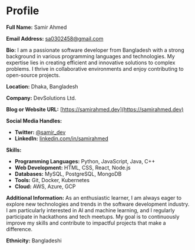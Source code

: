 # Profile

**Full Name:** Samir Ahmed

**Email Address:** sa0302458@gmail.com

**Bio:**
I am a passionate software developer from Bangladesh with a strong background in various programming languages and technologies. My expertise lies in creating efficient and innovative solutions to complex problems. I thrive in collaborative environments and enjoy contributing to open-source projects.

**Location:** Dhaka, Bangladesh

**Company:** DevSolutions Ltd.

**Blog or Website URL:** [https://samirahmed.dev](https://samirahmed.dev)

**Social Media Handles:**
- **Twitter:** [@samir_dev](https://twitter.com/samir_dev)
- **LinkedIn:** [linkedin.com/in/samirahmed](https://linkedin.com/in/samirahmed)

**Skills:**
- **Programming Languages:** Python, JavaScript, Java, C++
- **Web Development:** HTML, CSS, React, Node.js
- **Databases:** MySQL, PostgreSQL, MongoDB
- **Tools:** Git, Docker, Kubernetes
- **Cloud:** AWS, Azure, GCP

**Additional Information:**
As an enthusiastic learner, I am always eager to explore new technologies and trends in the software development industry. I am particularly interested in AI and machine learning, and I regularly participate in hackathons and tech meetups. My goal is to continuously improve my skills and contribute to impactful projects that make a difference.

**Ethnicity:** Bangladeshi
